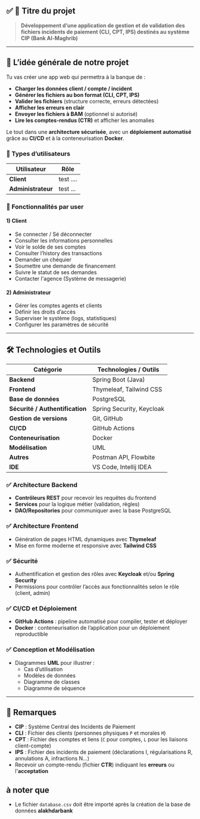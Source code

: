 ## ✅ 🎯 Titre du projet

> **Développement d’une application de gestion et de validation des fichiers incidents de paiement (CLI, CPT, IPS) destinés au système CIP (Bank Al-Maghrib)**

---

## 🧱 L’idée générale de notre projet

Tu vas créer une app web qui permettra à la banque de :

- **Charger les données client / compte / incident**
- **Générer les fichiers au bon format (CLI, CPT, IPS)**
- **Valider les fichiers** (structure correcte, erreurs détectées)
- **Afficher les erreurs en clair**
- **Envoyer les fichiers à BAM** (optionnel si autorisé)
- **Lire les comptes-rendus (CTR)** et afficher les anomalies

Le tout dans une **architecture sécurisée**, avec un **déploiement automatisé** grâce au **CI/CD** et à la conteneurisation **Docker**.

### 👥 Types d’utilisateurs

| Utilisateur | Rôle |
|----------------|-------------------------------------------|
| **Client** | test .... |
| **Administrateur** | test ... |

### 📌 Fonctionnalités par user

#### 1) Client

- Se connecter / Sé déconnecter
- Consulter les informations personnelles
- Voir le solde de ses comptes
- Consulter l’history des transactions
- Demander un chéquier
- Soumettre une demande de financement
- Suivre le statut de ses demandes
- Contacter l'agence (Système de messagerie)

#### 2) Administrateur

- Gérer les comptes agents et clients
- Définir les droits d’accès
- Superviser le système (logs, statistiques)
- Configurer les paramètres de sécurité

---

## **🛠️ Technologies et Outils**

| Catégorie                       | Technologies / Outils     |
|---------------------------------|---------------------------|
| **Backend**                     | Spring Boot (Java)        |
| **Frontend**                    | Thymeleaf, Tailwind CSS   |
| **Base de données**             | PostgreSQL                |
| **Sécurité / Authentification** | Spring Security, Keycloak |
| **Gestion de versions**         | Git, GitHub               |
| **CI/CD**                       | GitHub Actions            |
| **Conteneurisation**            | Docker                    |
| **Modélisation**                | UML                       |
| **Autres**                      | Postman API, Flowbite     |
| **IDE**                         | VS Code, Intellij IDEA    |

### ✅ Architecture Backend

- **Contrôleurs REST** pour recevoir les requêtes du frontend
- **Services** pour la logique métier (validation, règles)
- **DAO/Repositories** pour communiquer avec la base PostgreSQL

### ✅ Architecture Frontend

- Génération de pages HTML dynamiques avec **Thymeleaf**
- Mise en forme moderne et responsive avec **Tailwind CSS**

### ✅ Sécurité

- Authentification et gestion des rôles avec **Keycloak** et/ou **Spring Security**
- Permissions pour contrôler l’accès aux fonctionnalités selon le rôle (client, admin)


### ✅ CI/CD et Déploiement

- **GitHub Actions** : pipeline automatisé pour compiler, tester et déployer
- **Docker** : conteneurisation de l’application pour un déploiement reproductible

### ✅ Conception et Modélisation

- Diagrammes **UML** pour illustrer :
  - Cas d’utilisation
  - Modèles de données
  - Diagramme de classes
  - Diagramme de séquence

--- 
## 📌 Remarques

- **CIP** : Système Central des Incidents de Paiement
- **CLI** : Fichier des clients (personnes physiques `P` et morales `M`)
- **CPT** : Fichier des comptes et liens (`C` pour comptes, `L` pour les liaisons client-compte)
- **IPS** : Fichier des incidents de paiement (déclarations I, régularisations R, annulations A, infractions N…)
- Recevoir un compte-rendu (fichier **CTR**) indiquant les **erreurs** ou l'**acceptation**

## à noter que 
- Le fichier `database.csv` doit être importé après la création de la base de données **alakhdarbank**
